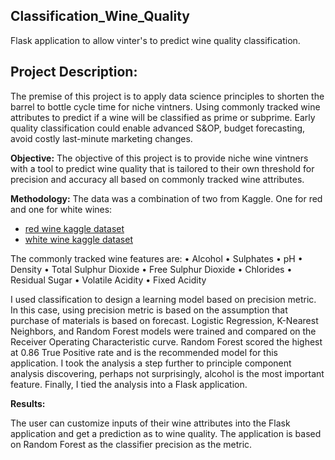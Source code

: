 ## Classification_Wine_Quality
Flask application to allow vinter's to predict wine quality classification.
## Project Description:

The premise of this project is to apply data science principles to shorten the barrel to bottle cycle time for niche vintners.  Using commonly tracked wine attributes to predict if a wine will be classified as prime or subprime. Early quality classification could enable advanced S&OP, budget forecasting, avoid costly last-minute marketing changes.

**Objective:**
The objective of this project is to provide niche wine vintners with a tool to predict wine quality that is tailored to their own threshold for precision and accuracy all based on commonly tracked wine attributes.

**Methodology:**
The data was a combination of two from Kaggle. One for red and one for white wines:

- [red wine kaggle dataset](https://www.kaggle.com/sgus1318/winedata)
- [white wine kaggle dataset](https://www.kaggle.com/sgus1318/winedata?select=winequality_white.csv)

The commonly tracked wine features are: 
• Alcohol
• Sulphates
• pH
• Density
• Total Sulphur Dioxide • Free Sulphur Dioxide • Chlorides
• Residual Sugar
• Volatile Acidity
• Fixed Acidity 

I used classification to design a learning model based on precision metric. In this case, using precision metric is based on the assumption that purchase of materials is based on forecast. 
Logistic Regression, K-Nearest Neighbors, and Random Forest models were trained and compared on the Receiver Operating Characteristic curve. Random Forest scored the highest at 0.86 True Positive rate and is the recommended model for this application.  I took the analysis a step further to principle component analysis discovering, perhaps not surprisingly, alcohol is the most important feature. 
Finally, I tied the analysis into a Flask application.

**Results:**

The user can customize inputs of their wine attributes into the Flask application and get a prediction as to wine quality.  The application is based on Random Forest as the classifier precision as the metric.
